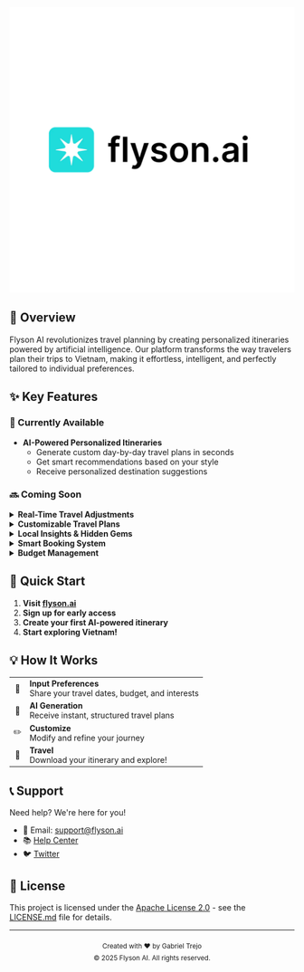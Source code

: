 ![Flyson AI Logo](/public/Logo.webp)

## 🌟 Overview

Flyson AI revolutionizes travel planning by creating personalized itineraries powered by artificial intelligence. Our platform transforms the way travelers plan their trips to Vietnam, making it effortless, intelligent, and perfectly tailored to individual preferences.

## ✨ Key Features

### 🚀 Currently Available

- **AI-Powered Personalized Itineraries**
  - Generate custom day-by-day travel plans in seconds
  - Get smart recommendations based on your style
  - Receive personalized destination suggestions

### 🔜 Coming Soon

<details>
<summary><strong>Real-Time Travel Adjustments</strong></summary>

- Weather-based itinerary modifications
- Live traffic and closure updates
- Smart rerouting suggestions
</details>

<details>
<summary><strong>Customizable Travel Plans</strong></summary>

- Flexible schedule modifications
- Preference-based adjustments
- Interactive itinerary builder
</details>

<details>
<summary><strong>Local Insights & Hidden Gems</strong></summary>

- Exclusive local event access
- Cultural tips and recommendations
- Insider deals and offers
</details>

<details>
<summary><strong>Smart Booking System</strong></summary>

- Flight and hotel recommendations
- Budget-optimized choices
- Seamless booking integration
</details>

<details>
<summary><strong>Budget Management</strong></summary>

- Expense tracking
- Cost optimization suggestions
- Budget-friendly alternatives
</details>

## 🚀 Quick Start

1. **Visit [flyson.ai](https://flyson.ai)**
2. **Sign up for early access**
3. **Create your first AI-powered itinerary**
4. **Start exploring Vietnam!**

## 💡 How It Works

<table>
  <tr>
    <td align="center">📝</td>
    <td><strong>Input Preferences</strong><br/>Share your travel dates, budget, and interests</td>
  </tr>
  <tr>
    <td align="center">🤖</td>
    <td><strong>AI Generation</strong><br/>Receive instant, structured travel plans</td>
  </tr>
  <tr>
    <td align="center">✏️</td>
    <td><strong>Customize</strong><br/>Modify and refine your journey</td>
  </tr>
  <tr>
    <td align="center">🎉</td>
    <td><strong>Travel</strong><br/>Download your itinerary and explore!</td>
  </tr>
</table>

## 📞 Support

Need help? We're here for you!

- 📧 Email: support@flyson.ai
- 📚 [Help Center](https://flyson.ai/help)
- 🐦 [Twitter](https://twitter.com/flysonai)

## 📄 License

This project is licensed under the [Apache License 2.0](LICENSE.md) - see the [LICENSE.md](LICENSE.md) file for details.

---

<div align="center">
  <sub>Created with ❤️ by Gabriel Trejo</sub>
  <br>
  <sub>© 2025 Flyson AI. All rights reserved.</sub>
</div>
